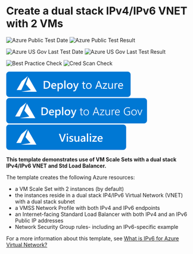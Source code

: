 # Create a dual stack IPv4/IPv6 VNET with 2 VMs

![Azure Public Test Date](https://azurequickstartsservice.blob.core.windows.net/badges/demos/ipv6-in-vnet-vmss/PublicLastTestDate.svg)
![Azure Public Test Result](https://azurequickstartsservice.blob.core.windows.net/badges/demos/ipv6-in-vnet-vmss/PublicDeployment.svg)

![Azure US Gov Last Test Date](https://azurequickstartsservice.blob.core.windows.net/badges/demos/ipv6-in-vnet-vmss/FairfaxLastTestDate.svg)
![Azure US Gov Last Test Result](https://azurequickstartsservice.blob.core.windows.net/badges/demos/ipv6-in-vnet-vmss/FairfaxDeployment.svg)

![Best Practice Check](https://azurequickstartsservice.blob.core.windows.net/badges/demos/ipv6-in-vnet-vmss/BestPracticeResult.svg)
![Cred Scan Check](https://azurequickstartsservice.blob.core.windows.net/badges/demos/ipv6-in-vnet-vmss/CredScanResult.svg)

[![Deploy To Azure](https://raw.githubusercontent.com/Azure/azure-quickstart-templates/master/1-CONTRIBUTION-GUIDE/images/deploytoazure.svg?sanitize=true)](https://portal.azure.com/#create/Microsoft.Template/uri/https%3A%2F%2Fraw.githubusercontent.com%2FAzure%2Fazure-quickstart-templates%2Fmaster%2Fdemos%2Fipv6-in-vnet-vmss%2Fazuredeploy.json) 
[![Deploy To Azure US Gov](https://raw.githubusercontent.com/Azure/azure-quickstart-templates/master/1-CONTRIBUTION-GUIDE/images/deploytoazuregov.svg?sanitize=true)](https://portal.azure.us/#create/Microsoft.Template/uri/https%3A%2F%2Fraw.githubusercontent.com%2FAzure%2Fazure-quickstart-templates%2Fmaster%2Fdemos%2Fipv6-in-vnet-vmss%2Fazuredeploy.json)
[![Visualize](https://raw.githubusercontent.com/Azure/azure-quickstart-templates/master/1-CONTRIBUTION-GUIDE/images/visualizebutton.svg?sanitize=true)](http://armviz.io/#/?load=https%3A%2F%2Fraw.githubusercontent.com%2FAzure%2Fazure-quickstart-templates%2Fmaster%2Fdemos%2Fipv6-in-vnet-vmss%2Fazuredeploy.json)



**This template demonstrates use of VM Scale Sets with a dual stack IPv4/IPv6 VNET and Std Load Balancer.**

The template creates the following Azure resources:

- a VM Scale Set with 2 instances (by default)
- the instances reside in a dual stack IP4/IPv6 Virtual Network (VNET) with a dual stack subnet
- a VMSS Network Profile with both IPv4 and IPv6 endpoints
- an Internet-facing Standard Load Balancer with both IPv4 and an IPv6 Public IP addresses
- Network Security Group rules- including an IPv6-specific example

For a more information about this template, see [What is IPv6 for Azure Virtual Network?](https://docs.microsoft.com/en-us/azure/virtual-network/ipv6-overview/)


